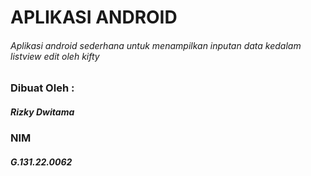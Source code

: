 # APLIKASI ANDROID
###### Aplikasi android sederhana untuk menampilkan inputan data kedalam listview edit oleh kifty
 
### Dibuat Oleh :
##### Rizky Dwitama
### NIM
##### G.131.22.0062